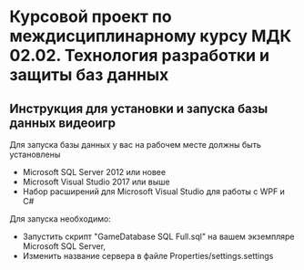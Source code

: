 # Курсовой проект по междисциплинарному курсу МДК 02.02. Технология разработки и защиты баз данных

## Инструкция для установки и запуска базы данных видеоигр
Для запуска базы данных у вас на рабочем месте должны быть установлены
* Microsoft SQL Server 2012 или новее
* Microsoft Visual Studio 2017 или выше
* Набор расширений для Microsoft Visual Studio для работы с WPF и C#

Для запуска необходимо:
* Запустить скрипт "GameDatabase SQL Full.sql" на вашем экземпляре Microsoft SQL Server,
* Изменить название сервера в файле Properties/settings.settings
